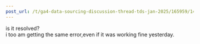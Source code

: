 ```yaml
---
post_url: /t/ga4-data-sourcing-discussion-thread-tds-jan-2025/165959/146
---
```

is it resolved?  
i too am getting the same error,even if it was working fine yesterday.